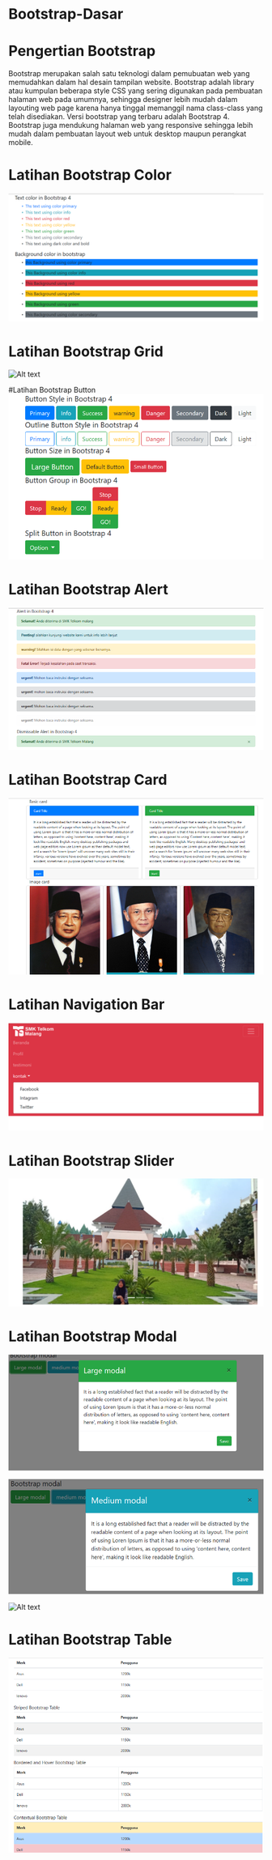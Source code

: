# Bootstrap-Dasar
# Pengertian Bootstrap 
Bootstrap merupakan salah satu teknologi dalam pemubuatan web yang memudahkan 
dalam hal desain tampilan website. Bootstrap adalah library atau kumpulan 
beberapa style CSS yang sering digunakan pada pembuatan halaman web pada umumnya,
sehingga designer lebih mudah dalam layouting web page karena hanya tinggal 
memanggil nama class-class yang telah disediakan. Versi bootstrap yang terbaru 
adalah Bootstrap 4. Bootstrap juga mendukung halaman web yang responsive sehingga
lebih mudah dalam pembuatan layout web untuk desktop maupun perangkat mobile. 

# Latihan Bootstrap Color 
![Alt text](https://github.com/rensimeila04/Bootstrap-Dasar/blob/master/1.PNG)

# Latihan Bootstrap Grid
![Alt text](https://github.com/rensimeila04/Bootstrap-Dasar/blob/master/2.PNG)

#Latihan Bootstrap Button 
![Alt text](https://github.com/rensimeila04/Bootstrap-Dasar/blob/master/3.PNG)

# Latihan Bootstrap Alert 
![Alt text](https://github.com/rensimeila04/Bootstrap-Dasar/blob/master/4.PNG)

# Latihan Bootstrap Card
![Alt text](https://github.com/rensimeila04/Bootstrap-Dasar/blob/master/5.PNG)


# Latihan Navigation Bar 
![Alt text](https://github.com/rensimeila04/Bootstrap-Dasar/blob/master/6.PNG)


# Latihan Bootstrap Slider
![Alt text](https://github.com/rensimeila04/Bootstrap-Dasar/blob/master/7.PNG)


# Latihan Bootstrap Modal
![Alt text](https://github.com/rensimeila04/Bootstrap-Dasar/blob/master/81.PNG)

![Alt text](https://github.com/rensimeila04/Bootstrap-Dasar/blob/master/82.PNG)

![Alt text](https://github.com/rensimeila04/Bootstrap-Dasar/blob/master/83.PNG)


# Latihan Bootstrap Table
![Alt text](https://github.com/rensimeila04/Bootstrap-Dasar/blob/master/9.PNG)
